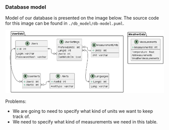 
### Database model

Model of our database is presented on the image below. 
The source code for this image can be found in ``./db_model/db-model.puml``.

![Model of the database](./db_model/db-model.png)

Problems:
- We are going to need to specify what kind of units we want to keep track of.
- We need to specify what kind of measurements we need in this table.